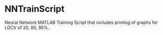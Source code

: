 # NNTrainScript
Neural Network MATLAB Training Script that includes printing of graphs for LOCV of 20, 80, 95%. 
